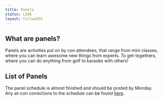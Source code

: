 ```yaml
---
title: Panels
status: LIVE
layout: fullwidth
---
```


<div class="one-full bg-one">
<div class="page-wrapper">

## What are panels?

Panels are activities put on by con attendees, that range from mini classes, where you can learn awesome new things from experts. To get-togethers, where you can do anything from golf to karaoke with others!

</div>
</div>

<!--

<div class="one-full bg-two">
<div class="page-wrapper">

## Want to host a panel?

Excellent! BLFC is highly dependent on amazing individuals, like yourself, to run panels. You can <a href="/host-an-event/">signup here</a>!

</div>
</div>
-->


<div class="one-full bg-three">
<div class="page-wrapper">

## List of Panels

The panel schedule is almost finished and should be posted by Monday.
Any at-con corrections to the schedule can be found <a href="https://twitter.com/search?q=errata%20from%3A%40biggestlittlefc">here</a>.

</div>
</div>
